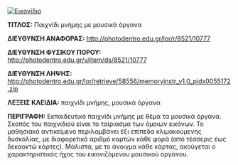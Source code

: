 [![Εικονίδιο](http://photodentro.edu.gr/lor/retrieve/58554/memoryinstr_v1.0.zip_teaser.jpg)](http://photodentro.edu.gr/lor/r/8521/10777)

**ΤΙΤΛΟΣ:** Παιχνίδι μνήμης με μουσικά όργανα

**ΔΙΕΥΘΥΝΣΗ ΑΝΑΦΟΡΑΣ:** http://photodentro.edu.gr/lor/r/8521/10777

**ΔΙΕΥΘΥΝΣΗ ΦΥΣΙΚΟΥ ΠΟΡΟΥ:** http://photodentro.edu.gr/v/item/ds/8521/10777

**ΔΙΕΥΘΥΝΣΗ ΛΗΨΗΣ:** http://photodentro.edu.gr/lor/retrieve/58556/memoryinstr_v1.0_pidx0055172.zip

**ΛΕΞΕΙΣ ΚΛΕΙΔΙΑ:** παιχνίδι μνήμης, μουσικά όργανα

**ΠΕΡΙΓΡΑΦΗ:** Εκπαιδευτικό παιχνίδι μνήμης με θέμα τα μουσικά όργανα. Σκοπός του παιχνιδιού είναι το ταίριασμα των όμοιων εικόνων. 
Το μαθησιακό αντικείμενο περιλαμβάνει έξι επίπεδα κλιμακούμενης δυσκολίας, με διαφορετικό αριθμό καρτών κάθε φορά (από τέσσερις έως δεκαοκτώ κάρτες). Μάλιστα, με το άνοιγμα κάθε κάρτας, ακούγεται ο χαρακτηριστικός ήχος του εικονιζόμενου μουσικού οργάνου.
